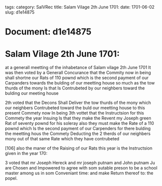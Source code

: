 tags: 
category: SalVRec
title: Salam Vilage 2th June 1701:
date: 1701-06-02
slug: d1e14875




# Document: d1e14875


# Salam Vilage 2th June 1701: 

at a generall meetting of the inhabetance of Salam vilage 2th June 1701 It was then voted by a Generall Concurance that the Commity now in being shall shortne our Rats of 110 pownd which is the second payment of our Carpanders towards the bulding of our meetting house so much as the tow thurds of the mony Is that Is Contrubeted by our neighbers toward the bulding our meeting house 

2th voted that the Decons Shall Deliver the tow thurds of the mony which our neighbers Contrubeted toward the buld our meetting house to this present Commety now In being 3th vottet that the Instructsion for this Commety the year Insuing Is that they make the Revent my Joseph green Rat of seventy pownd for his soleray also they must make the Rate of a 110 pownd which Is the second payment of our Carpenders for there bulding the meetting hous the Commety Deducting the 2 therds of our neighbers mony out of that same Rate which they have contrubeted 

[106] also the maner of the Raising of our Rats this year is the Instructsion given in the year 170: 

3 voted that mr Joseph Hereck and mr joseph putnam and John putnam Ju are Chosen and Impowered to agree with som sutable preson to be a school master among us in som Conveniant time: and make Return thereof to: the popel.
